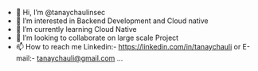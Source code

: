 - 👋 Hi, I’m @tanaychaulinsec
- 👀 I’m interested in Backend Development and Cloud native
- 🌱 I’m currently learning Cloud Native
- 💞️ I’m looking to collaborate on large scale Project
- 📫 How to reach me Linkedin:- https://linkedin.com/in/tanaychauli or E-mail:- tanaychauli@gmail.com ...

<!---
tanaychaulinsec/tanaychaulinsec is a ✨ special ✨ repository because its `README.md` (this file) appears on your GitHub profile.
You can click the Preview link to take a look at your changes.
--->
